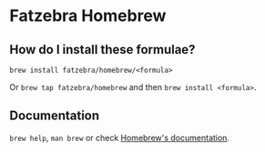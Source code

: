 # Fatzebra Homebrew

## How do I install these formulae?

`brew install fatzebra/homebrew/<formula>`

Or `brew tap fatzebra/homebrew` and then `brew install <formula>`.

## Documentation

`brew help`, `man brew` or check [Homebrew's documentation](https://docs.brew.sh).
